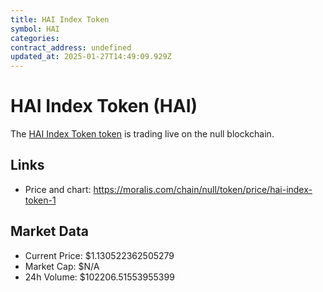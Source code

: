 ```yaml
---
title: HAI Index Token
symbol: HAI
categories: 
contract_address: undefined
updated_at: 2025-01-27T14:49:09.929Z
---
```


# HAI Index Token (HAI)
The [HAI Index Token token](https://moralis.com/chain/null/token/price/hai-index-token-1) is trading live on the null blockchain.

## Links
- Price and chart: https://moralis.com/chain/null/token/price/hai-index-token-1

## Market Data
- Current Price: $1.130522362505279
- Market Cap: $N/A
- 24h Volume: $102206.51553955399
